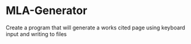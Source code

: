 # MLA-Generator
Create a program that will generate a works cited page using keyboard input and writing to files
